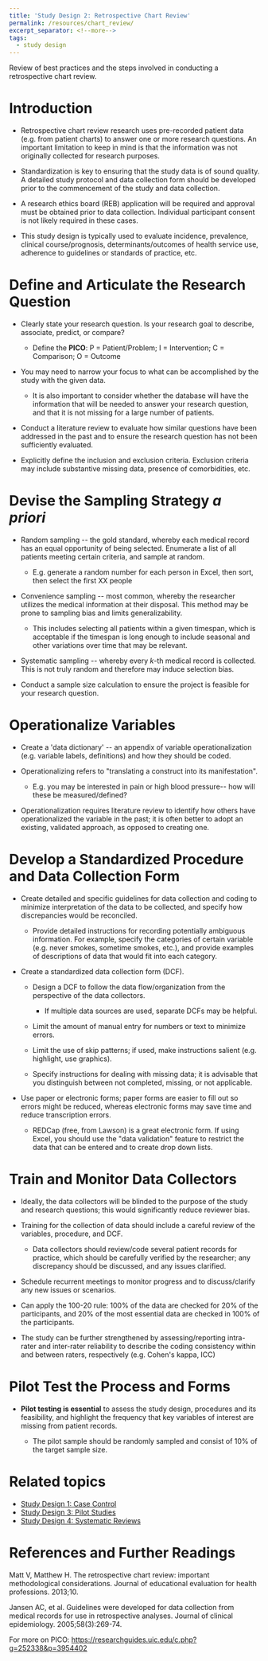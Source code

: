 ```yaml
---
title: 'Study Design 2: Retrospective Chart Review'
permalink: /resources/chart_review/
excerpt_separator: <!--more-->
tags:
  - study design
---
```


Review of best practices and the steps involved in conducting a retrospective chart review. <!--more-->


# Introduction

-   Retrospective chart review research uses pre-recorded patient data (e.g. from patient charts) to answer one or more research questions. An important limitation to keep in mind is that the information was not originally collected for research purposes.

-   Standardization is key to ensuring that the study data is of sound quality. A detailed study protocol and data collection form should be developed prior to the commencement of the study and data collection.

-   A research ethics board (REB) application will be required and approval must be obtained prior to data collection. Individual participant consent is not likely required in these cases.

-   This study design is typically used to evaluate incidence, prevalence, clinical course/prognosis, determinants/outcomes of health service use, adherence to guidelines or standards of practice, etc.

# Define and Articulate the Research Question

-   Clearly state your research question. Is your research goal to describe, associate, predict, or compare?

    -   Define the **PICO**:
            P = Patient/Problem;
            I = Intervention;
            C = Comparison;
            O = Outcome

-   You may need to narrow your focus to what can be accomplished by the study with the given data.

    -   It is also important to consider whether the database will have the information that will be needed to answer your research question, and that it is not missing for a large number of patients.

-   Conduct a literature review to evaluate how similar questions have been addressed in the past and to ensure the research question has not been sufficiently evaluated.

-   Explicitly define the inclusion and exclusion criteria. Exclusion criteria may include substantive missing data, presence of comorbidities, etc.

# Devise the Sampling Strategy *a priori*

-   Random sampling -- the gold standard, whereby each medical record has an equal opportunity of being selected. Enumerate a list of all patients meeting certain criteria, and sample at random.

    -   E.g. generate a random number for each person in Excel, then sort, then select the first XX people

-   Convenience sampling -- most common, whereby the researcher utilizes the medical information at their disposal. This method may be prone to sampling bias and limits generalizability.

    -   This includes selecting all patients within a given timespan, which is acceptable if the timespan is long enough to include seasonal and other variations over time that may be relevant.

-   Systematic sampling -- whereby every *k*-th medical record is collected. This is not truly random and therefore may induce selection bias.

-   Conduct a sample size calculation to ensure the project is feasible for your research question.

# Operationalize Variables

-   Create a 'data dictionary' -- an appendix of variable operationalization (e.g. variable labels, definitions) and how they should be coded.

-   Operationalizing refers to "translating a construct into its manifestation".

    -   E.g. you may be interested in pain or high blood pressure-- how will these be measured/defined?

-   Operationalization requires literature review to identify how others have operationalized the variable in the past; it is often better to adopt an existing, validated approach, as opposed to creating one.

# Develop a Standardized Procedure and Data Collection Form

-   Create detailed and specific guidelines for data collection and coding to minimize interpretation of the data to be collected, and specify how discrepancies would be reconciled.

    -   Provide detailed instructions for recording potentially ambiguous information. For example, specify the categories of certain variable (e.g. never smokes, sometime smokes, etc.), and provide examples of descriptions of data that would fit into each category.

-   Create a standardized data collection form (DCF).

    -   Design a DCF to follow the data flow/organization from the perspective of the data collectors.
        -   If multiple data sources are used, separate DCFs may be helpful.

    -   Limit the amount of manual entry for numbers or text to minimize errors.

    -   Limit the use of skip patterns; if used, make instructions salient (e.g. highlight, use graphics).

    -   Specify instructions for dealing with missing data; it is advisable that you distinguish between not completed, missing, or not applicable.

-   Use paper or electronic forms; paper forms are easier to fill out so errors might be reduced, whereas electronic forms may save time and reduce transcription errors.

    -   REDCap (free, from Lawson) is a great electronic form. If using Excel, you should use the "data validation" feature to restrict the data that can be entered and to create drop down lists.

# Train and Monitor Data Collectors

-   Ideally, the data collectors will be blinded to the purpose of the study and research questions; this would significantly reduce reviewer bias.

-   Training for the collection of data should include a careful review of the variables, procedure, and DCF.

    -   Data collectors should review/code several patient records for practice, which should be carefully verified by the researcher; any discrepancy should be discussed, and any issues clarified.

-   Schedule recurrent meetings to monitor progress and to discuss/clarify any new issues or scenarios.

-   Can apply the 100-20 rule: 100% of the data are checked for 20% of the participants, and 20% of the most essential data are checked in 100% of the participants.

-   The study can be further strengthened by assessing/reporting intra-rater and inter-rater reliability to describe the coding consistency within and between raters, respectively (e.g. Cohen's kappa, ICC)

# Pilot Test the Process and Forms

-   **Pilot testing is essential** to assess the study design, procedures and its feasibility, and highlight the frequency that key variables of interest are missing from patient records.

    -   The pilot sample should be randomly sampled and consist of 10% of the target sample size.


# Related topics
-   [Study Design 1: Case Control](/resources/case-control/)
-   [Study Design 3: Pilot Studies](/resources/pilot-studies/)
-   [Study Design 4: Systematic Reviews](/resources/systematic-reviews/)



# References and Further Readings
Matt V, Matthew H. The retrospective chart review: important methodological considerations. Journal of educational evaluation for health professions. 2013;10.

Jansen AC, et al. Guidelines were developed for data collection from medical records for use in retrospective analyses. Journal of clinical epidemiology. 2005;58(3):269-74.

For more on PICO: <https://researchguides.uic.edu/c.php?g=252338&p=3954402>
